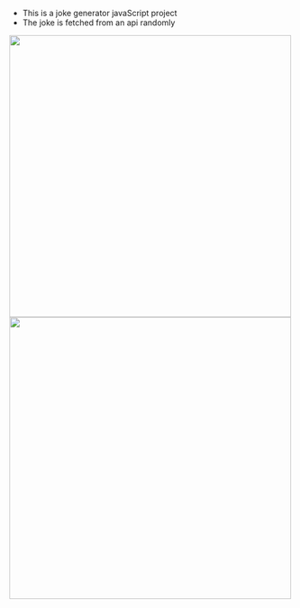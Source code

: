 * This is a joke generator javaScript project
* The joke is fetched from an api randomly


<p>
<img src="https://user-images.githubusercontent.com/61431856/220197367-41160a2b-eb59-4807-a43a-df7c47335b44.png" width="500"/> 

<img src="https://user-images.githubusercontent.com/61431856/220197374-691fa124-68cd-47cb-bd8d-fa7c99e3dbd0.png" width="500"/> 

</p>

